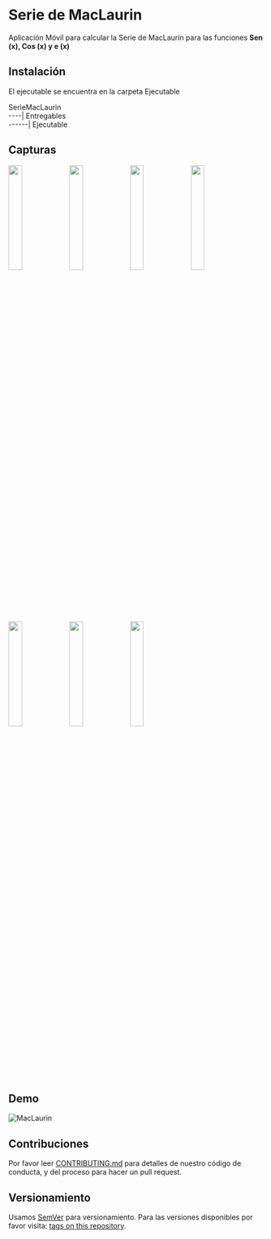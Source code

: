 # Serie de MacLaurin
Aplicación Móvil para calcular la Serie de MacLaurin para las funciones **Sen (x), Cos (x) y e (x)** 

## Instalación
El ejecutable se encuentra en la carpeta Ejecutable

   SerieMacLaurin  
----| Entregables  
------| Ejecutable  

## Capturas
<img src="https://user-images.githubusercontent.com/9124597/36738290-cc99e4ee-1ba2-11e8-81b5-67a442b8649e.jpeg" width="23%"></img> <img src="https://user-images.githubusercontent.com/9124597/36738285-cb9b8e80-1ba2-11e8-8d5a-bf559fa28662.png" width="23%"></img> <img src="https://user-images.githubusercontent.com/9124597/36738286-cbba6ba2-1ba2-11e8-9524-192fa5b1eff7.png" width="23%"></img> <img src="https://user-images.githubusercontent.com/9124597/36738287-cbdab056-1ba2-11e8-9f10-61a8a072e464.png" width="23%"></img> <img src="https://user-images.githubusercontent.com/9124597/36738288-cc221f40-1ba2-11e8-870e-948cc46d913b.png" width="23%"></img> <img src="https://user-images.githubusercontent.com/9124597/36738289-cc6c7d60-1ba2-11e8-9c9b-54c8c0387ced.png" width="23%"></img> <img src="https://user-images.githubusercontent.com/9124597/36738291-ccbbd720-1ba2-11e8-90f9-f9c011244b28.png" width="23%"></img> 

## Demo
![MacLaurin](https://i.makeagif.com/media/2-27-2018/8wB1af.gif)


## Contribuciones

Por favor leer [CONTRIBUTING.md](https://gist.github.com/FernandaOchoa/a30e8d25fb89fa128730473b1ad44dbb) para detalles de nuestro código de conducta, y del proceso para hacer un pull request.

## Versionamiento

Usamos [SemVer](http://semver.org/) para versionamiento. Para las versiones disponibles por favor visita: [tags on this repository](https://github.com/FernandaOchoa/MetodosNumericos/SerieMacLaurin). 
